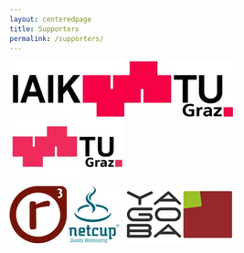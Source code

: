 ```yaml
---
layout: centeredpage
title: Supporters
permalink: /supporters/
---
```


[![IAIK Logo][logo-iaik]](http://iaik.tugraz.at)
[![TU Graz Logo][logo-tug]](http://tugraz.at)

[![Realraum Logo][logo-realraum]](https://r3.at)
[![Netcup Logo][logo-netcup]](https://www.netcup.de/)
[![Yagoba Logo][logo-yagoba]](https://www.yagoba.com)


[logo-tug]: /images/logo_tug.jpg "TU Graz Logo" 
[logo-iaik]: /images/logo_iaik.jpg "IAIK Logo" 
[logo-netcup]: /images/logo_netcup.jpg "Netcup Logo"
[logo-realraum]: /images/logo_realraum.jpg "realraum Logo"
[logo-yagoba]: /images/logo_yagoba.png "Yagoba Logo"